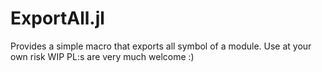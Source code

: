 # ExportAll.jl

Provides a simple macro that exports all symbol of a module. Use at your own risk WIP PL:s are very much welcome :)

